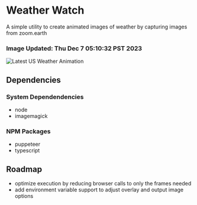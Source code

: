 # Weather Watch

A simple utility to create animated images of weather by capturing images from zoom.earth

### Image Updated: Thu Dec  7 05:10:32 PST 2023

![Latest US Weather Animation](animations/2023-12-07.webp)

## Dependencies
### System Dependendencies
* node
* imagemagick
### NPM Packages
* puppeteer
* typescript

## Roadmap
* optimize execution by reducing browser calls to only the frames needed
* add environment variable support to adjust overlay and output image options
